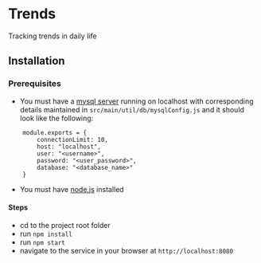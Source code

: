 # Trends
Tracking trends in daily life

## Installation

### Prerequisites

- You must have a [mysql server](https://dev.mysql.com/downloads/mysql/) running on localhost with corresponding details maintained in `src/main/util/db/mysqlConfig.js` and it should look like the following:

```
	module.exports = {
		connectionLimit: 10,
		host: "localhost",
		user: "<username>",
		password: "<user_password>",
		database: "<database_name>"
	}
```

- You must have [node.js](https://nodejs.org) installed

#### Steps
- cd to the project root folder
- run `npm install`
- run `npm start`
- navigate to the service in your browser at `http://localhost:8080`
